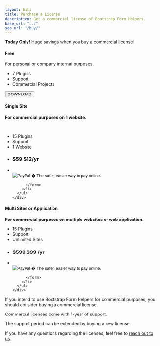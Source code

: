```yaml
---
layout: bili
title: Purchase a License
description: Get a commercial license of Bootstrap Form Helpers.
base_url: "../"
seo_url: "/buy/"
---
```


<div class="alert alert-success text-center">
  <strong>Today Only!</strong> Huge savings when you buy a commercial license!
</div>
 <div class="col-lg-4 text-center">
    <div class="panel panel-default"> 
      <!-- Default panel contents -->
      <div class="panel-heading">
        <h4>Free</h4>
      </div>
      <div class="panel-body">
        <p>For personal or company internal purposes.</p>
      </div>
      <ul class="list-group">
        <li class="list-group-item"><span class="glyphicon glyphicon-check"></span> 7 Plugins</li>
        <li class="list-group-item"><span class="glyphicon glyphicon-remove"></span> Support</li>
        <li class="list-group-item"><span class="glyphicon glyphicon-remove"></span> Commercial Projects</li>
      </ul>
      <div class="panel-footer"> <a onclick="ga('send', 'event', 'button', 'click', 'download-small');" href="/freedownload"><button type="button" class="btn btn-default">DOWNLOAD</button></a></div>
    </div>
  </div>
  <!-- Column 1 -->
  
  <div class="col-lg-4 text-center">
    <div class="panel panel-info"> 
      <!-- Default panel contents -->
      <div class="panel-heading">
        <h4><strong><strong>Single Site</strong></strong></h4>
      </div>
      <div class="panel-body">
        <strong><p>For commercial purposes on 1 website.</p></strong>
        <br>
      </div>
      <ul class="list-group">
        <li class="list-group-item"><span class="glyphicon glyphicon-check"></span> 15 Plugins</li>
        <li class="list-group-item"><span class="glyphicon glyphicon-check"></span> Support</li>
        <li class="list-group-item"><span class="glyphicon glyphicon-check"></span> 1 Website</li>
        <li class="list-group-item">
          <h3><span style="text-decoration:line-through;" class="text-muted">$59</span> <strong><span class="text-success">$12/yr</span></strong></h3>
        </li>
        <li class="list-group-item list-group-item-info"><br>
          <form action="https://www.paypal.com/cgi-bin/webscr" method="post" target="_top">
            <input type="hidden" name="cmd" value="_s-xclick">
            <input type="hidden" name="hosted_button_id" value="ZJVGLKPEDMDP8">
            <input type="image" src="https://www.paypalobjects.com/en_GB/i/btn/btn_cart_LG.gif" border="0" name="submit" alt="PayPal � The safer, easier way to pay online.">
            <img alt="" border="0" src="https://www.paypalobjects.com/en_GB/i/scr/pixel.gif" width="1" height="1">


          </form>
        </li>
      </ul>
    </div>
  </div>
  <!-- Column 2 -->
  
  <div class="col-lg-4 text-center">
    <div class="panel panel-success"> 
      <!-- Default panel contents -->
      <div class="panel-heading">
        <h4><strong>Multi Sites or Application</strong></h4>
      </div>
      <div class="panel-body">
        <strong><p>For commercial purposes on multiple websites or web application.</p></strong>
      </div>
      <ul class="list-group">
        <li class="list-group-item"><span class="glyphicon glyphicon-check"></span> 15 Plugins</li>
        <li class="list-group-item"><span class="glyphicon glyphicon-check"></span> Support</li>
        <li class="list-group-item"><span class="glyphicon glyphicon-check"></span> Unlimited Sites</li>
        <li class="list-group-item">
          <h3><span style="text-decoration:line-through;" class="text-muted">$599</span> <strong><span class="text-success">$99 /yr</span></strong></h3>
        </li>
        <li class="list-group-item list-group-item-success"><br>
          <form action="https://www.paypal.com/cgi-bin/webscr" method="post" target="_top">
            <input type="hidden" name="cmd" value="_s-xclick">
            <input type="hidden" name="hosted_button_id" value="JYNBZF223682S">
            <input type="image" src="https://www.paypalobjects.com/en_GB/i/btn/btn_cart_LG.gif" border="0" name="submit" alt="PayPal � The safer, easier way to pay online.">
            <img alt="" border="0" src="https://www.paypalobjects.com/en_GB/i/scr/pixel.gif" width="1" height="1">
        
          
          </form>
        </li>
      </ul>
    </div>
  </div>
  <!-- Column 3 --> 

 
<p class="text-center">
If you intend to use Bootstrap Form Helpers for commercial purposes, you should consider
buying a commercial license. </p><p class="text-center">Commercial licenses come with 1-year of support. 
</p>
<p class="text-center">The support period can be extended by buying a new license.
</p>
<p class="text-center">If you have any questions regarding the licenses, feel free to <a href="https://bootstrapformhelpers.zendesk.com/hc/en-us/requests/new">reach out to us</a>.</p>
